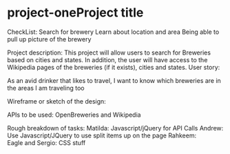 # project-oneProject title
CheckList:
Search for brewery
Learn about location and area
Being able to pull up picture of the brewery

Project description: 
This project will allow users to search for Breweries based on cities and states. In addition, the user will have access to the Wikipedia pages of the breweries (if it exists), cities and states.
User story: 

As an avid drinker that likes to travel, I want to know which breweries are in the areas I am traveling too

Wireframe or sketch of the design:


APIs to be used:
OpenBreweries and Wikipedia

Rough breakdown of tasks:
Matilda: Javascript/jQuery for API Calls
Andrew: Use Javascript/JQuery to use split items up on the page
Rahkeem:  
Eagle and Sergio: CSS stuff
